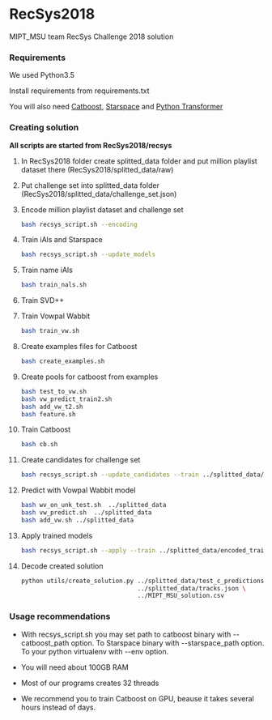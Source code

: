# RecSys2018
MIPT_MSU team RecSys Challenge 2018 solution

### Requirements
We used Python3.5

Install requirements from requirements.txt

You will also need [Catboost](https://catboost.yandex/), [Starspace](https://github.com/facebookresearch/StarSpace) and [Python Transformer](https://github.com/mroizner/pyt)

### Creating solution

**All scripts are started from RecSys2018/recsys**

1) In RecSys2018 folder create splitted_data folder and put million playlist dataset there (RecSys2018/splitted_data/raw)

2) Put challenge set into splitted_data folder (RecSys2018/splitted_data/challenge_set.json)
 
1) Encode million playlist dataset and challenge set
    ```bash
    bash recsys_script.sh --encoding 
    ```
1) Train iAls and Starspace
    ```bash
    bash recsys_script.sh --update_models 
    ```
1) Train name iAls
    ```bash
    bash train_nals.sh 
    ```

1) Train SVD++

1) Train Vowpal Wabbit 
    ```bash
    bash train_vw.sh
    ```

1) Create examples files for Catboost
    ```bash
    bash create_examples.sh
    ```

1) Create pools for catboost from examples
    
    ```bash
    bash test_to_vw.sh
    bash vw_predict_train2.sh
    bash add_vw_t2.sh
    bash feature.sh
    ```

1) Train Catboost
    ```bash
    bash cb.sh 
    ```

1) Create candidates for challenge set
    ```bash
    bash recsys_script.sh --update_candidates --train ../splitted_data/encoded_train.json --test ../splitted_data --test_dir
    ```

1) Predict with Vowpal Wabbit model
    ```bash
    bash wv_on_unk_test.sh  ../splitted_data
    bash vw_predict.sh  ../splitted_data
    bash add_vw.sh ../splitted_data
    ```

1) Apply trained models
    ```bash
    bash recsys_script.sh --apply --train ../splitted_data/encoded_train.json --test ../splitted_data --test_dir
    ```

1) Decode created solution
    ```bash
    python utils/create_solution.py ../splitted_data/test_c_predictions \
                                    ../splitted_data/tracks.json \
                                    ../MIPT_MSU_solution.csv
    ```
 

### Usage recommendations

* With recsys_script.sh you may set path to catboost binary with --catboost_path option.
To Starspace binary with --starspace_path option. To your python virtualenv with --env option.


* You will need about 100GB RAM

* Most of our programs creates 32 threads

* We recommend you to train Catboost on GPU, beause it takes several hours instead of days.

 

 
 

